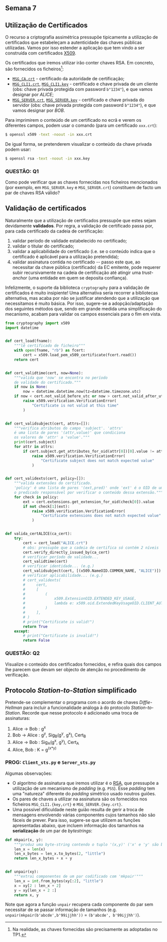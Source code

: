 ## Semana 7 

## Utilização de Certificados

O recurso a criptografia assimétrica pressupõe tipicamente a utilização de certificados que estabeleçam a autenticidade das chaves públicas utilizadas. Vamos por isso estender a aplicação que tem vindo a ser construída com certificados [X509](https://cryptography.io/en/latest/x509/reference/#cryptography.x509.Certificate).

Os certificados que iremos utilizar irão conter chaves RSA. Em concreto, são fornecidos os ficheiros[^1]:
* [`MSG_CA.crt`](projCA/MSG_CA.crt) - certificado da autoridade de certificação;
* [`MSG_CLI1.crt`](projCA/MSG_CLI1.crt), [`MSG_CLI1.key`](projCA/MSG_CLI1.key) - certificado e chave privada de um cliente (obs: chave privada protegida com password `b"1234"`), e que vamos designar por *ALICE*;
* [`MSG_SERVER.crt`](projCA/MSG_SERVER.crt), [`MSG_SERVER.key`](projCA/MSG_SERVER.key) - certificado e chave privada do servidor (obs: chave privada protegida com password `b"1234"`), e que vamos designar por *BOB*.

[^1]: Na realidade, as chaves fornecidas são precisamente as adoptadas no TP1.

Para imprimirem o conteúdo de um certificado no ecrã e verem os diferentes campos, podem usar o comando (para um certificado `xxx.crt`):

```bash
$ openssl x509 -text -noout -in xxx.crt
```

De igual forma, se pretenderem visualizar o conteúdo da chave privada podem usar:

```bash
$ openssl rsa -text -noout -in xxx.key 
```

### QUESTÃO: Q1

Como pode verificar que as chaves fornecidas nos ficheiros mencionados (por exemplo, em `MSG_SERVER.key` e `MSG_SERVER.crt`) constituem de facto um par de chaves RSA válido?

## Validação de certificados

Naturalmente que a utilização de certificados pressupõe que estes sejam devidamente **validados**. Por regra, a validação de certificado passa por, para cada certificado da cadeia de certificação:
 1. validar período de validade estabelecido no certificado;
 1. validar o titular do certificado;
 1. validar a aplicabilidade do certificado (i.e. se o conteúdo indica que o certificado é aplicável para a utilização pretendida);
 1. validar assinatura contida no certificado -- passo este que, ao necessitar da chave pública (certificado) da EC emitente, pode requerer subir recursivamente na cadeia de certificação até atingir uma *trust-anchor* (uma entidade em quem se deposita confiança).

Infelizmente, o suporte da biblioteca `cryptography` para a validação de certificados é muito insipiente! Uma alternativa seria recorrer a bibliotecas alternativa, mas acaba por não se justificar atendendo que a utilização que necessitamos é muito básica. Por isso, sugere-se a adopção/adaptação dos seguintes métodos que, sendo em grande medida uma simplificação do mecanismo, acabam para validar os campos essenciais para o fim em vista.

```py
from cryptography import x509
import datetime


def cert_load(fname):
    """lê certificado de ficheiro"""
    with open(fname, "rb") as fcert:
        cert = x509.load_pem_x509_certificate(fcert.read())
    return cert


def cert_validtime(cert, now=None):
    """valida que 'now' se encontra no período
    de validade do certificado."""
    if now is None:
        now = datetime.datetime.now(tz=datetime.timezone.utc)
    if now < cert.not_valid_before_utc or now > cert.not_valid_after_utc:
        raise x509.verification.VerificationError(
            "Certificate is not valid at this time"
        )


def cert_validsubject(cert, attrs=[]):
    """verifica atributos do campo 'subject'. 'attrs'
    é uma lista de pares '(attr,value)' que condiciona
    os valores de 'attr' a 'value'."""
    print(cert.subject)
    for attr in attrs:
        if cert.subject.get_attributes_for_oid(attr[0])[0].value != attr[1]:
            raise x509.verification.VerificationError(
                "Certificate subject does not match expected value"
            )


def cert_validexts(cert, policy=[]):
    """valida extensões do certificado.
    'policy' é uma lista de pares '(ext,pred)' onde 'ext' é o OID de uma extensão e 'pred'
    o predicado responsável por verificar o conteúdo dessa extensão."""
    for check in policy:
        ext = cert.extensions.get_extension_for_oid(check[0]).value
        if not check[1](ext):
            raise x509.verification.VerificationError(
                "Certificate extensions does not match expected value"
            )


def valida_certALICE(ca_cert):
    try:
        cert = cert_load("ALICE.crt")
        # obs: pressupõe que a cadeia de certifica só contém 2 níveis
        cert.verify_directly_issued_by(ca_cert)
        # verificar período de validade...
        cert_validtime(cert)
        # verificar identidade... (e.g.)
        cert_validsubject(cert, [(x509.NameOID.COMMON_NAME, "ALICE")])
        # verificar aplicabilidade... (e.g.)
        # cert_validexts(
        #     cert,
        #     [
        #         (
        #             x509.ExtensionOID.EXTENDED_KEY_USAGE,
        #             lambda e: x509.oid.ExtendedKeyUsageOID.CLIENT_AUTH in e,
        #         )
        #     ],
        # )
        # print("Certificate is valid!")
        return True
    except:
        # print("Certificate is invalid!")
        return False
```

### QUESTÃO: Q2

Visualize o conteúdo dos certificados fornecidos, e refira quais dos campos lhe parecem que devam ser objecto de atenção no procedimento de verificação.

## Protocolo *Station-to-Station* simplificado

Pretende-se complementar o programa com o acordo de chaves *Diffie-Hellman* para incluir a funcionalidade
análoga à do protocolo *Station-to-Station*. Recorde que nesse protocolo é adicionado uma troca de assinaturas:

1. Alice → Bob : g<sup>x</sup>
1. Bob → Alice : g<sup>y</sup>, Sig<sub>B</sub>(g<sup>y</sup>, g<sup>x</sup>), Cert<sub>B</sub>
1. Alice → Bob :  Sig<sub>A</sub>(g<sup>x</sup>, g<sup>y</sup>), Cert<sub>A</sub>
1. Alice, Bob : K = g<sup>(x*y)</sup>

### PROG: `Client_sts.py` e `Server_sts.py`

Algumas observações:
 * O algoritmo de assinatura que iremos utilizar é o [RSA](https://cryptography.io/en/latest/hazmat/primitives/asymmetric/rsa/#signing), que pressupõe a utilização de um mecanismo de *padding* (e.g. `PSS`). Esse *padding* tem uma "natureza" diferente do *padding* simétrico usado noutros guiões.
 * Os pares de chaves a utilizar na assinatura são os fornecidos nos ficheiros `MSG_CLI1.{key,crt}` e `MSG_SERVER.{key.crt}`.
 * Uma possível dificuldade neste guião resulta de gerir a troca de mensagens envolvendo várias componentes cujos tamanhos não são fáceis de prever. Para isso, sugere-se que utilizem as funções apresentadas abaixo, que incluem informação dos tamanhos na **serialização** de um par de *bytestrings*:

``` py
def mkpair(x, y):
    """produz uma byte-string contendo o tuplo '(x,y)' ('x' e 'y' são byte-strings)"""
    len_x = len(x)
    len_x_bytes = len_x.to_bytes(2, "little")
    return len_x_bytes + x + y


def unpair(xy):
    """extrai componentes de um par codificado com 'mkpair'"""
    len_x = int.from_bytes(xy[:2], "little")
    x = xy[2 : len_x + 2]
    y = xy[len_x + 2 :]
    return x, y
```

  Note que agora a função `unpair` recupera cada componente do par sem necessitar de se passar informação de tamanhos (e.g. `unpair(mkpair(b'abcde',b'99ijjhh'))` = `(b'abcde', b'99ijjhh')`).